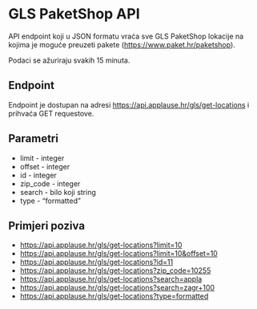 # GLS PaketShop API

API endpoint koji u JSON formatu vraća sve GLS PaketShop lokacije na kojima je moguće preuzeti pakete (https://www.paket.hr/paketshop).

Podaci se ažuriraju svakih 15 minuta.

## Endpoint

Endpoint je dostupan na adresi https://api.applause.hr/gls/get-locations i prihvaća GET requestove.

## Parametri

* limit - integer
* offset - integer
* id - integer
* zip_code - integer
* search - bilo koji string
* type - “formatted”


## Primjeri poziva

* https://api.applause.hr/gls/get-locations?limit=10
* https://api.applause.hr/gls/get-locations?limit=10&offset=10
* https://api.applause.hr/gls/get-locations?id=11
* https://api.applause.hr/gls/get-locations?zip_code=10255
* https://api.applause.hr/gls/get-locations?search=appla
* https://api.applause.hr/gls/get-locations?search=zagr+100
* https://api.applause.hr/gls/get-locations?type=formatted
